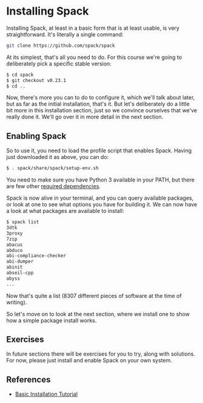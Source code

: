 # Installing Spack

Installing Spack, at least in a basic form that is at least usable, is very
straightforward.  It's literally a single command:

```bash
git clone https://github.com/spack/spack
```

At its simplest, that's all you need to do.  For this course we're going to
deliberately pick a specific stable version:

```bash
$ cd spack
$ git checkout v0.23.1
$ cd ..
```

Now, there's more you can to do to configure it, which we'll talk
about later, but as far as the initial installation, that's it.  But let's
deliberately do a little bit more in this installation section, just so we
convince ourselves that we've really done it.  We'll go over it in more detail
in the next section.

## Enabling Spack

So to use it, you need to load the profile script that enables Spack.  Having
just downloaded it as above, you can do:

```bash
$ . spack/share/spack/setup-env.sh
```

You need to make sure you have Python 3 available in your PATH, but there are
few other [required dependencies](https://spack.readthedocs.io/en/latest/getting_started.html#system-prerequisites).

Spack is now alive in your terminal, and you can query available packages, or
look at one to see what options you have for building it.  We can now have a
look at what packages are available to install:

```bash
$ spack list
3dtk
3proxy
7zip
abacus
abduco
abi-compliance-checker
abi-dumper
abinit
abseil-cpp
abyss
...
```

Now that's quite a list (8307 different pieces of software at the time of
writing).

So let's move on to look at the next section, where we install one to show how
a simple package install works.

## Exercises

In future sections there will be exercises for you to try, along with
solutions.  For now, please just install and enable Spack on your own system.

## References

- [Basic Installation Tutorial](https://spack-tutorial.readthedocs.io/en/latest/tutorial_basics.html#basic-installation-tutorial)
